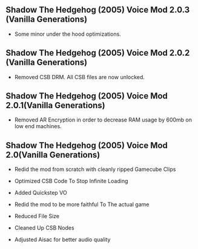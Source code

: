 ## Shadow The Hedgehog (2005) Voice Mod 2.0.3 (Vanilla Generations)

- Some minor under the hood optimizations.


## Shadow The Hedgehog (2005) Voice Mod 2.0.2 (Vanilla Generations)

- Removed CSB DRM. All CSB files are now unlocked.


## Shadow The Hedgehog (2005) Voice Mod 2.0.1(Vanilla Generations)
- Removed AR Encryption in order to decrease RAM usage by 600mb on low end machines.


## Shadow The Hedgehog (2005) Voice Mod 2.0(Vanilla Generations)

- Redid the mod from scratch with cleanly ripped Gamecube Clips

- Optimized CSB Code To Stop Infinite Loading

- Added Quickstep VO

- Redid the mod to be more faithful To The actual game

- Reduced File Size

- Cleaned Up CSB Nodes

- Adjusted Aisac for better audio quality